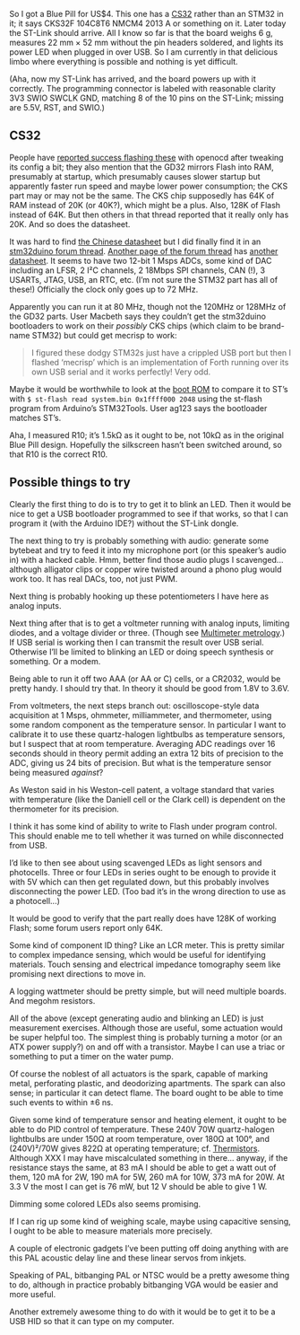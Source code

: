 So I got a Blue Pill for US$4.  This one has a [CS32] rather than an
STM32 in it; it says CKS32F 104C8T6 NMCM4 2013 A or something on it.
Later today the ST-Link should arrive.  All I know so far is that the
board weighs 6 g, measures 22 mm × 52 mm without the pin headers
soldered, and lights its power LED when plugged in over USB.  So I am
currently in that delicious limbo where everything is possible and
nothing is yet difficult.

[CS32]: https://www.cnx-software.com/2019/02/10/cs32-mcu-stm32-clone-bluepill-board/

(Aha, now my ST-Link has arrived, and the board powers up with it
correctly.  The programming connector is labeled with reasonable
clarity 3V3 SWIO SWCLK GND, matching 8 of the 10 pins on the ST-Link;
missing are 5.5V, RST, and SWIO.)

CS32
----

People have [reported success flashing these][0] with openocd after
tweaking its config a bit; they also mention that the GD32 mirrors
Flash into RAM, presumably at startup, which presumably causes slower
startup but apparently faster run speed and maybe lower power
consumption; the CKS part may or may not be the same.  The CKS chip
supposedly has 64K of RAM instead of 20K (or 40K?), which might be a
plus.  Also, 128K of Flash instead of 64K.  But then others in that
thread reported that it really only has 20K.  And so does the
datasheet.

[0]: https://www.eevblog.com/forum/beginners/unexpected-idcode-flashing-bluepill-clone/

It was hard to find [the Chinese datasheet][1] but I did finally find
it in an [stm32duino forum thread][2].  [Another page of the forum
thread][3] has [another datasheet][4].  It seems to have two 12-bit 1
Msps ADCs, some kind of DAC including an LFSR, 2 I²C channels, 2
18Mbps SPI channels, CAN (!), 3 USARTs, JTAG, USB, an RTC, etc.  (I’m
not sure the STM32 part has all of these!)  Officially the clock only
goes up to 72 MHz.

[1]: https://stm32duinoforum.com/forum/upload/CS32F103%20%20.pdf??? "7960370 bytes, 483 pp."
[2]: https://stm32duinoforum.com/forum/viewtopic_f_3_t_4522.html
[3]: https://stm32duinoforum.com/forum/viewtopic_f_3_t_4522_start_40.html
[4]: ??? "2623596 bytes"

Apparently you can run it at 80 MHz, though not the 120MHz or 128MHz
of the GD32 parts.  User Macbeth says they couldn’t get the stm32duino
bootloaders to work on their *possibly* CKS chips (which claim to be
brand-name STM32) but could get mecrisp to work:

> I figured these dodgy STM32s just have a crippled USB port but then
  I flashed ‘mecrisp’ which is an implementation of Forth running over
  its own USB serial and it works perfectly! Very odd.

Maybe it would be worthwhile to look at the [boot ROM][5] to compare
it to ST’s with `$ st-flash read system.bin 0x1ffff000 2048` using the
st-flash program from Arduino’s STM32Tools.  User ag123 says the
bootloader matches ST’s.

[5]: https://stm32duinoforum.com/forum/trebisky/stm32f103/blob/master/serial_boot/boot.txt

Aha, I measured R10; it’s 1.5kΩ as it ought to be, not 10kΩ as in the
original Blue Pill design.  Hopefully the silkscreen hasn’t been
switched around, so that R10 is the correct R10.

Possible things to try
----------------------

Clearly the first thing to do is to try to get it to blink an LED.
Then it would be nice to get a USB bootloader programmed to see if
that works, so that I can program it (with the Arduino IDE?) without
the ST-Link dongle.

The next thing to try is probably something with audio: generate some
bytebeat and try to feed it into my microphone port (or this speaker’s
audio in) with a hacked cable.  Hmm, better find those audio plugs I
scavenged... although alligator clips or copper wire twisted around a
phono plug would work too.  It has real DACs, too, not just PWM.

Next thing is probably hooking up these potentiometers I have here as
analog inputs.

Next thing after that is to get a voltmeter running with analog
inputs, limiting diodes, and a voltage divider or three.  (Though see
[Multimeter metrology](multimeter-metrology.md).)  If USB
serial is working then I can transmit the result over USB serial.
Otherwise I’ll be limited to blinking an LED or doing speech synthesis
or something.  Or a modem.

Being able to run it off two AAA (or AA or C) cells, or a CR2032,
would be pretty handy.  I should try that.  In theory it should be
good from 1.8V to 3.6V.

From voltmeters, the next steps branch out: oscilloscope-style data
acquisition at 1 Msps, ohmmeter, milliammeter, and thermometer, using
some random component as the temperature sensor.  In particular I want
to calibrate it to use these quartz-halogen lightbulbs as temperature
sensors, but I suspect that at room temperature.  Averaging ADC
readings over 16 seconds should in theory permit adding an extra 12
bits of precision to the ADC, giving us 24 bits of precision.  But
what is the temperature sensor being measured *against*?

As Weston said in his Weston-cell patent, a voltage standard that
varies with temperature (like the Daniell cell or the Clark cell) is
dependent on the thermometer for its precision.

I think it has some kind of ability to write to Flash under program
control.  This should enable me to tell whether it was turned on while
disconnected from USB.

I’d like to then see about using scavenged LEDs as light sensors and
photocells.  Three or four LEDs in series ought to be enough to
provide it with 5V which can then get regulated down, but this
probably involves disconnecting the power LED.  (Too bad it’s in the
wrong direction to use as a photocell...)

It would be good to verify that the part really does have 128K of
working Flash; some forum users report only 64K.

Some kind of component ID thing?  Like an LCR meter.  This is pretty
similar to complex impedance sensing, which would be useful for
identifying materials.  Touch sensing and electrical impedance
tomography seem like promising next directions to move in.

A logging wattmeter should be pretty simple, but will need multiple
boards.  And megohm resistors.

All of the above (except generating audio and blinking an LED) is just
measurement exercises.  Although those are useful, some actuation
would be super helpful too.  The simplest thing is probably turning a
motor (or an ATX power supply?) on and off with a transistor.  Maybe I
can use a triac or something to put a timer on the water pump.

Of course the noblest of all actuators is the spark, capable of
marking metal, perforating plastic, and deodorizing apartments.  The
spark can also sense; in particular it can detect flame.  The board
ought to be able to time such events to within ±6 ns.

Given some kind of temperature sensor and heating element, it ought to
be able to do PID control of temperature.  These 240V 70W
quartz-halogen lightbulbs are under 150Ω at room temperature, over
180Ω at 100°, and (240V)²/70W gives 822Ω at operating temperature;
cf. [Thermistors](thermistors.md).  Although XXX I may have
miscalculated something in there... anyway, if the resistance stays
the same, at 83 mA I should be able to get a watt out of them, 120 mA
for 2W, 190 mA for 5W, 260 mA for 10W, 373 mA for 20W.  At 3.3 V the
most I can get is 76 mW, but 12 V should be able to give 1 W.

Dimming some colored LEDs also seems promising.

If I can rig up some kind of weighing scale, maybe using capacitive
sensing, I ought to be able to measure materials more precisely.

A couple of electronic gadgets I’ve been putting off doing anything
with are this PAL acoustic delay line and these linear servos from
inkjets.

Speaking of PAL, bitbanging PAL or NTSC would be a pretty awesome
thing to do, although in practice probably bitbanging VGA would be
easier and more useful.

Another extremely awesome thing to do with it would be to get it to be
a USB HID so that it can type on my computer.